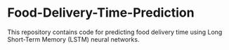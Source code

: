 # Food-Delivery-Time-Prediction
This repository contains code for predicting food delivery time using Long Short-Term Memory (LSTM) neural networks.
